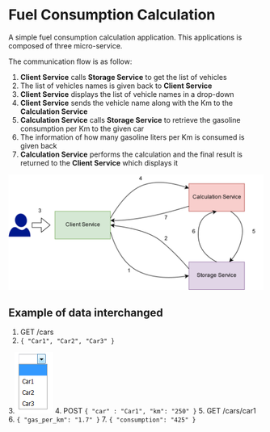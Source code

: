 # Fuel Consumption Calculation

A simple fuel consumption calculation application.
This applications is composed of three micro-service.

The communication flow is as follow:

1. **Client Service** calls **Storage Service** to get the list of vehicles
2. The list of vehicles names is given back to **Client Service**
3. **Client Service** displays the list of vehicle names in a drop-down
4. **Client Service** sends the vehicle name along with the Km to the **Calculation Service**
5. **Calculation Service** calls **Storage Service** to retrieve the gasoline consumption per Km to the given car
6. The information of how many gasoline liters per Km is consumed is given back
7. **Calculation Service** performs the calculation and the final result is returned to the **Client Service** which displays it

![](requirements/Fuel-Consumption-Calculation-Service-1.png)

## Example of data interchanged

1. GET /cars
2. `{
 "Car1", "Car2", "Car3"
}`

3.![](requirements/drop-down-car-list.png)
4. POST
`{
 "car" : "Car1", "km": "250"
}`
5. GET /cars/car1
6. `{
 "gas_per_km": "1.7"
}`
7. `{
 "consumption": "425"
}`
